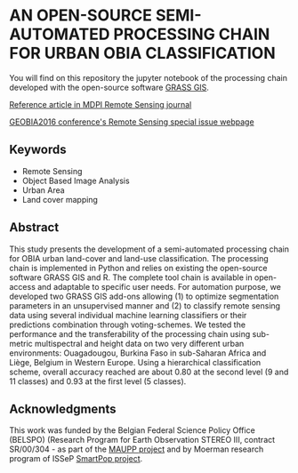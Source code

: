AN OPEN-SOURCE SEMI-AUTOMATED PROCESSING CHAIN FOR URBAN OBIA CLASSIFICATION
============================================================================
You will find on this repository the jupyter notebook of the processing chain developed with the open-source software [GRASS GIS](https://grass.osgeo.org/).

[Reference article in MDPI Remote Sensing journal](http://www.mdpi.com/journal/remotesensing/special_issues/GEOBIA2016)

[GEOBIA2016 conference's Remote Sensing special issue webpage](http://www.mdpi.com/journal/remotesensing/special_issues/GEOBIA2016)

Keywords
--------
* Remote Sensing
* Object Based Image Analysis 
* Urban Area
* Land cover mapping

Abstract
--------
This study presents the development of a semi-automated processing chain for OBIA urban land-cover and land-use classification. The processing chain is implemented in Python and relies on existing the open-source software GRASS GIS and R. The complete tool chain is available in open-access and adaptable to specific user needs. For automation purpose, we developed two GRASS GIS add-ons allowing (1) to optimize segmentation parameters in an unsupervised manner and (2) to classify remote sensing data using several individual machine learning classifiers or their predictions combination through voting-schemes. We tested the performance and the transferability of the processing chain using sub-metric multispectral and height data on two very different urban environments: Ouagadougou, Burkina Faso in sub-Saharan Africa and Liège, Belgium in Western Europe. Using a hierarchical classification scheme, overall accuracy reached are about 0.80 at the second level (9 and 11 classes) and 0.93 at the first level (5 classes).


Acknowledgments
---------------
This work was funded by the Belgian Federal Science Policy Office (BELSPO) (Research Program for Earth Observation STEREO III, contract SR/00/304 - as part of the [MAUPP project](http://maupp.ulb.ac.be) and by Moerman research program of ISSeP [SmartPop project](http://www.issep.be/smartpop).
